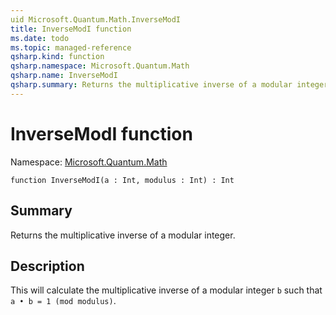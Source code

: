 ```yaml
---
uid Microsoft.Quantum.Math.InverseModI
title: InverseModI function
ms.date: todo
ms.topic: managed-reference
qsharp.kind: function
qsharp.namespace: Microsoft.Quantum.Math
qsharp.name: InverseModI
qsharp.summary: Returns the multiplicative inverse of a modular integer.
---
```


# InverseModI function

Namespace: [Microsoft.Quantum.Math](xref:Microsoft.Quantum.Math)

```qsharp
function InverseModI(a : Int, modulus : Int) : Int
```

## Summary
Returns the multiplicative inverse of a modular integer.

## Description
This will calculate the multiplicative inverse of a
modular integer `b` such that `a • b = 1 (mod modulus)`.
